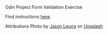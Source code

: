 Odin Project Form Validation Exercise

Find instructions <a href="https://www.theodinproject.com/lessons/node-path-javascript-form-validation-with-javascript">here</a>.

Attributions
Photo by <a href="https://unsplash.com/@ninjason?utm_source=unsplash&utm_medium=referral&utm_content=creditCopyText">Jason Leung</a> on <a href="https://unsplash.com/photos/Xaanw0s0pMk?utm_source=unsplash&utm_medium=referral&utm_content=creditCopyText">Unsplash</a>
  